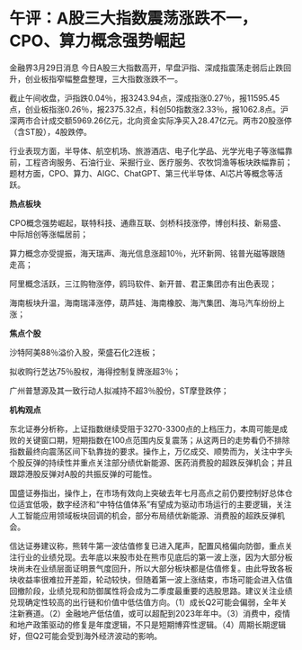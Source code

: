 # 午评：A股三大指数震荡涨跌不一，CPO、算力概念强势崛起

金融界3月29日消息 今日A股三大指数高开，早盘沪指、深成指震荡走弱后止跌回升，创业板指窄幅整盘整理，三大指数涨跌不一。

截止午间收盘，沪指跌0.04％，报3243.94点，深成指涨0.27％，报11595.45点，创业板指涨0.26％，报2375.32点，科创50指数涨2.33％，报1062.8点。沪深两市合计成交额5969.26亿元，北向资金实际净买入28.47亿元。两市20股涨停（含ST股），4股跌停。

行业表现方面，半导体、航空机场、旅游酒店、电子化学品、光学光电子等涨幅靠前，工程咨询服务、石油行业、采掘行业、医疗服务、农牧饲渔等板块跌幅靠前；题材方面，CPO、算力、AIGC、ChatGPT、第三代半导体、AI芯片等概念等活跃。

**热点板块**

CPO概念强势崛起，联特科技、通鼎互联、剑桥科技涨停，博创科技、新易盛、中际旭创等涨幅居前；

算力概念亦受提振，海天瑞声、海光信息涨超10％，光环新网、铭普光磁等跟随走高；

阿里概念活跃，三江购物涨停，鸥玛软件、新开普、君正集团亦有出色表现；

海南板块升温，海南瑞泽涨停，葫芦娃、海南橡胶、海汽集团、海马汽车纷纷上涨；

**焦点个股**

沙特阿美88％溢价入股，荣盛石化2连板；

拟收购行芝达75％股权，海得控制复牌涨超3％；

广州普慧源及其一致行动人拟减持不超3％股份，ST摩登跌停；

**机构观点**

东北证券分析称，上证指数继续受阻于3270-3300点的上档压力，本周可能是成败的关键窗口期，短期指数在100点范围内反复震荡；从这两日的走势看仍不排除指数最终向震荡区间下轨靠拢的要求。操作上，万亿成交、顺势而为，关注中字头个股反弹的持续性并重点关注部分绩优新能源、医药消费股的超跌反弹机会；并且跟踪港股反弹对A股的共振反弹的可能性。

国盛证券指出，操作上，在市场有效向上突破去年七月高点之前仍要控制好总体仓位适宜低吸，数字经济和“中特估值体系”有望成为驱动市场运行的主要逻辑，关注人工智能应用领域板块回调的机会，部分布局绩优新能源、消费股的超跌反弹机会。

信达证券建议称，熊转牛第一波估值修复已进入尾声，配置风格偏向防御，重点关注行业的业绩兑现。去年底以来股市处在熊市见底后的第一波上涨，因为大部分板块尚未在业绩层面证明景气度回升，所以大部分板块都是估值修复。由此导致各板块收益率很难拉开差距，轮动较快，但随着第一波上涨结束，市场可能会进入估值回撤阶段，业绩兑现和防御属性将会成为二季度最重要的选股思路。建议关注业绩兑现确定性较高的出行链和价值中低估值方向。（1）成长Q2可能会偏弱，全年关注新赛道。（2）金融地产低估值，或可以超配到2023年年中。（3）消费中，疫情和地产政策驱动的修复是年度逻辑，不只是短期博弈性逻辑。（4）周期长期逻辑好，但Q2可能会受到海外经济波动的影响。

